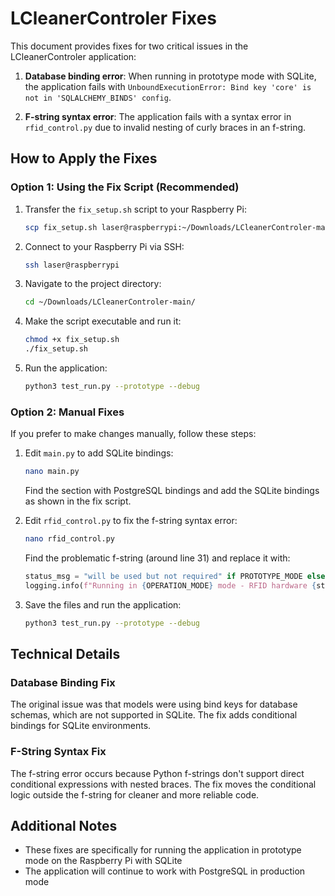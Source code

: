# LCleanerControler Fixes

This document provides fixes for two critical issues in the LCleanerControler application:

1. **Database binding error**: When running in prototype mode with SQLite, the application fails with `UnboundExecutionError: Bind key 'core' is not in 'SQLALCHEMY_BINDS' config`.

2. **F-string syntax error**: The application fails with a syntax error in `rfid_control.py` due to invalid nesting of curly braces in an f-string.

## How to Apply the Fixes

### Option 1: Using the Fix Script (Recommended)

1. Transfer the `fix_setup.sh` script to your Raspberry Pi:
   ```bash
   scp fix_setup.sh laser@raspberrypi:~/Downloads/LCleanerControler-main/
   ```

2. Connect to your Raspberry Pi via SSH:
   ```bash
   ssh laser@raspberrypi
   ```

3. Navigate to the project directory:
   ```bash
   cd ~/Downloads/LCleanerControler-main/
   ```

4. Make the script executable and run it:
   ```bash
   chmod +x fix_setup.sh
   ./fix_setup.sh
   ```

5. Run the application:
   ```bash
   python3 test_run.py --prototype --debug
   ```

### Option 2: Manual Fixes

If you prefer to make changes manually, follow these steps:

1. Edit `main.py` to add SQLite bindings:
   ```bash
   nano main.py
   ```
   Find the section with PostgreSQL bindings and add the SQLite bindings as shown in the fix script.

2. Edit `rfid_control.py` to fix the f-string syntax error:
   ```bash
   nano rfid_control.py
   ```
   Find the problematic f-string (around line 31) and replace it with:
   ```python
   status_msg = "will be used but not required" if PROTOTYPE_MODE else "will not be used"
   logging.info(f"Running in {OPERATION_MODE} mode - RFID hardware {status_msg}")
   ```

3. Save the files and run the application:
   ```bash
   python3 test_run.py --prototype --debug
   ```

## Technical Details

### Database Binding Fix

The original issue was that models were using bind keys for database schemas, which are not supported in SQLite. The fix adds conditional bindings for SQLite environments.

### F-String Syntax Fix

The f-string error occurs because Python f-strings don't support direct conditional expressions with nested braces. The fix moves the conditional logic outside the f-string for cleaner and more reliable code.

## Additional Notes

- These fixes are specifically for running the application in prototype mode on the Raspberry Pi with SQLite
- The application will continue to work with PostgreSQL in production mode
